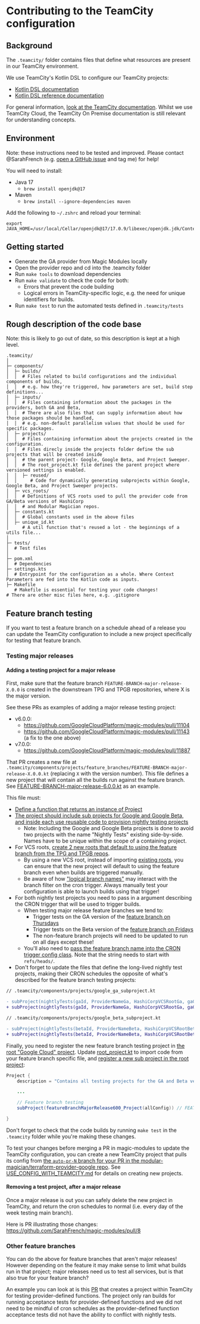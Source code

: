 # Contributing to the TeamCity configuration

## Background

The `.teamcity/` folder contains files that define what resources are present in our TeamCity environment.

We use TeamCity's Kotlin DSL to configure our TeamCity projects:
* [Kotlin DSL documentation](https://www.jetbrains.com/help/teamcity/kotlin-dsl.html)
* [Kotlin DSL reference documentation](https://teamcity.jetbrains.com/app/dsl-documentation/index.html)

For general information, [look at the TeamCity documentation](https://www.jetbrains.com/help/teamcity/teamcity-documentation.html). Whilst we use TeamCity Cloud, the TeamCity On Premise documentation is still relevant for understanding concepts.

## Environment

Note: these instructions need to be tested and improved. Please contact @SarahFrench (e.g. [open a GitHub issue](https://github.com/hashicorp/terraform-provider-google/issues/new?assignees=&labels=technical-debt&projects=&template=11_developer_productivity.md) and tag me) for help!

You will need to install:
* Java 17
    * `brew install openjdk@17`
* Maven
    * `brew install --ignore-dependencies maven`

Add the following to `~/.zshrc` and reload your terminal:

```
export JAVA_HOME=/usr/local/Cellar/openjdk@17/17.0.9/libexec/openjdk.jdk/Contents/Home
```


## Getting started

* Generate the GA provider from Magic Modules locally
* Open the provider repo and cd into the .teamcity folder
* Run `make tools` to download dependencies
* Run `make validate` to check the code for both:
    * Errors that prevent the code building
    * Logical errors in TeamCity-specific logic, e.g. the need for unique identifiers for builds.
* Run `make test` to run the automated tests defined in `.teamcity/tests`

## Rough description of the code base

Note: this is likely to go out of date, so this description is kept at a high level.

```
.teamcity/
│
├─ components/
│  ├─ builds/
│  │  # Files related to build configurations and the individual components of builds,
│  │  # e.g. how they're triggered, how parameters are set, build step definitions...
│  ├─ inputs/
│  │  # Files containing information about the packages in the providers, both GA and Beta,
│  │  # There are also files that can supply information about how those packages should be handled, 
│  │  # e.g. non-default parallelism values that should be used for specific packages.
│  ├─ projects/
│  │  # Files containing information about the projects created in the configuration.
│  │  # Files direcly inside the projects folder define the sub projects that will be created inside
│  │  # the parent project- Google, Google Beta, and Project Sweeper.
│  │  # The root_project.kt file defines the parent project where versioned settings is enabled.
│  │  ├─ reused/
│  │     # Code for dynamically generating subprojects within Google, Google Beta, and Project Sweeper projects.
│  ├─ vcs_roots/
│  │  # Definitions of VCS roots used to pull the provider code from GA/Beta versions of HashiCorp
│  │  # and Modular Magician repos.
│  ├─ constants.kt
│  │  # Global constants used in the above files
│  ├─ unique_id.kt
│     # A util function that's reused a lot - the beginnings of a utils file...
│
├─ tests/
│  # Test files
│
├─ pom.xml
│  # Dependencies
├─ settings.kts
│  # Entrypoint for the configuration as a whole. Where Context Parameters are fed into the Kotlin code as inputs.
├─ Makefile
   # Makefile is essential for testing your code changes!
# There are other misc files here, e.g. .gitignore
```

## Feature branch testing

If you want to test a feature branch on a schedule ahead of a release you can update the TeamCity configuration to include a new project specifically for testing that feature branch.

### Testing major releases

#### Adding a testing project for a major release

First, make sure that the feature branch `FEATURE-BRANCH-major-release-X.0.0` is created in the downstream TPG and TPGB repositories, where X is the major version.

See these PRs as examples of adding a major release testing project:
- v6.0.0:
    - https://github.com/GoogleCloudPlatform/magic-modules/pull/11104
    - https://github.com/GoogleCloudPlatform/magic-modules/pull/11143 (a fix to the one above)
- v7.0.0:
    - https://github.com/GoogleCloudPlatform/magic-modules/pull/11887

That PR creates a new file at `.teamcity/components/projects/feature_branches/FEATURE-BRANCH-major-release-X.0.0.kt` (replacing `X` with the version number). This file defines a new project that will contain all the builds run against the feature branch. See [FEATURE-BRANCH-major-release-6.0.0.kt](https://github.com/GoogleCloudPlatform/magic-modules/blob/main/mmv1/third_party/terraform/.teamcity/components/projects/feature_branches/FEATURE-BRANCH-major-release-6.0.0.kt) as an example.

This file must:

* [Define a function that returns an instance of Project](https://github.com/GoogleCloudPlatform/magic-modules/blob/30ab2a2eea61cc34f439ddfe7cf840abf746ab1f/mmv1/third_party/terraform/.teamcity/components/projects/feature_branches/FEATURE-BRANCH-major-release-6.0.0.kt#L50)
* [The project should include sub projects for Google and Google Beta, and inside each use reusable code to provision nightly testing projects](https://github.com/GoogleCloudPlatform/magic-modules/blob/main/mmv1/third_party/terraform/.teamcity/components/projects/feature_branches/FEATURE-BRANCH-major-release-6.0.0.kt#L59-L97)
    * Note: Including the Google and Google Beta projects is done to avoid two projects with the name "Nightly Tests" existing side-by-side. Names have to be unique within the scope of a containing project.
* For VCS roots, [create 2 new roots that default to using the feature branch from the TPG and TPGB repos](https://github.com/GoogleCloudPlatform/magic-modules/blob/main/mmv1/third_party/terraform/.teamcity/components/projects/feature_branches/FEATURE-BRANCH-major-release-6.0.0.kt#L22-L38).
   * By using a new VCS root, instead of importing [existing roots](https://github.com/GoogleCloudPlatform/magic-modules/blob/main/mmv1/third_party/terraform/.teamcity/components/vcs_roots/vcs_roots.kt#L14-L32), you can ensure that the new project will default to using the feature branch even when builds are triggered manually.
   * Be aware of how ["logical branch names"](https://www.jetbrains.com/help/teamcity/working-with-feature-branches.html#Logical+Branch+Name) may interact with the branch filter on the cron trigger. Always manually test your configuration is able to launch builds using that trigger!
* For both nightly test projects you need to pass in a argument describing the CRON trigger that will be used to trigger builds.
    * When testing major release feature branches we tend to:
        * Trigger tests on the GA version of the [feature branch on Thursdays](https://github.com/GoogleCloudPlatform/magic-modules/blob/30ab2a2eea61cc34f439ddfe7cf840abf746ab1f/mmv1/third_party/terraform/.teamcity/components/projects/feature_branches/FEATURE-BRANCH-major-release-6.0.0.kt#L72)
        * Trigger tests on the Beta version of the [feature branch on Fridays](https://github.com/GoogleCloudPlatform/magic-modules/blob/30ab2a2eea61cc34f439ddfe7cf840abf746ab1f/mmv1/third_party/terraform/.teamcity/components/projects/feature_branches/FEATURE-BRANCH-major-release-6.0.0.kt#L92)
        * The non-feature branch projects will need to be updated to run on all days except these!
    * You'll also need to [pass the feature branch name into the CRON trigger config class](https://github.com/GoogleCloudPlatform/magic-modules/blob/2778e6b73d802c6709d10d56fc3b8a3891168e6e/mmv1/third_party/terraform/.teamcity/components/projects/feature_branches/FEATURE-BRANCH-major-release-6.0.0.kt#L71). Note that the string needs to start with `refs/heads/`.
* Don't forget to update the files that define the long-lived nightly test projects, making their CRON schedules the opposite of what's described for the feature branch testing projects:


```diff
// .teamcity/components/projects/google_ga_subproject.kt

- subProject(nightlyTests(gaId, ProviderNameGa, HashiCorpVCSRootGa, gaConfig))
+ subProject(nightlyTests(gaId, ProviderNameGa, HashiCorpVCSRootGa, gaConfig, NightlyTriggerConfiguration(daysOfWeek="1-4,6-7"))) // All nights except Thursday (5) for GA; feature branch testing happens on Thursdays and TeamCity numbers days Sun=1...Sat=7

// .teamcity/components/projects/google_beta_subproject.kt

- subProject(nightlyTests(betaId, ProviderNameBeta, HashiCorpVCSRootBeta, betaConfig))
+ subProject(nightlyTests(betaId, ProviderNameBeta, HashiCorpVCSRootBeta, betaConfig, NightlyTriggerConfiguration(daysOfWeek="1-5,7"))) // All nights except Friday (6) for Beta; feature branch testing happens on Fridays and TeamCity numbers days Sun=1...Sat=7
```

Finally, you need to register the new feature branch testing project in [the root "Google Cloud" project](https://hashicorp.teamcity.com/project/TerraformProviders_GoogleCloud). Update [root_project.kt](https://github.com/GoogleCloudPlatform/magic-modules/blob/main/mmv1/third_party/terraform/.teamcity/components/projects/root_project.kt) to import code from your feature branch specific file, and [register a new sub project in the root project](https://github.com/GoogleCloudPlatform/magic-modules/blob/fd1a2272507d09214cf225b2ac05dfb363d3fb98/mmv1/third_party/terraform/.teamcity/components/projects/root_project.kt#L67-L68):

```java
Project {
    description = "Contains all testing projects for the GA and Beta versions of the Google provider."

    ...

    // Feature branch testing
    subProject(featureBranchMajorRelease600_Project(allConfig)) // FEATURE-BRANCH-major-release-6.0.0

}
```

Don't forget to check that the code builds by running `make test` in the `.teamcity` folder while you're making these changes.

To test your changes before merging a PR in magic-modules to update the TeamCity configuration, you can create a new TeamCity project that pulls its config from [the `auto-pr-N` branch for your PR in the modular-magician/terraform-provider-google repo](https://github.com/GoogleCloudPlatform/magic-modules/pull/11104#issuecomment-2206785710). See [USE_CONFIG_WITH_TEAMCITY.md](./USE_CONFIG_WITH_TEAMCITY.md) for details on creating new projects.

#### Removing a test project, after a major release

Once a major release is out you can safely delete the new project in TeamCity, and return the cron schedules to normal (i.e. every day of the week testing main branch).

Here is PR illustrating those changes: https://github.com/SarahFrench/magic-modules/pull/8

### Other feature branches

You can do the above for feature branches that aren't major releases! However depending on the feature it may make sense to limit what builds run in that project; major releases need us to test all services, but is that also true for your feature branch?

An example you can look at is this [PR](https://github.com/GoogleCloudPlatform/magic-modules/pull/10088) that creates a project within TeamCity for testing provider-defined functions. The project only ran builds for running acceptance tests for provider-defined functions and we did not need to be mindful of cron schedules as the provider-defined function acceptance tests did not have the ability to conflict with nightly tests.
